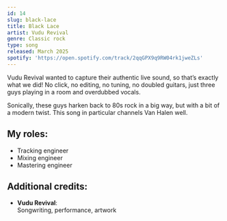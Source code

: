 ```yaml
---
id: 14
slug: black-lace
title: Black Lace
artist: Vudu Revival
genre: Classic rock
type: song
released: March 2025
spotify: 'https://open.spotify.com/track/2qqGPX9q9RW04rk1jweZLs'
---
```


<script>
  import MulticolBlock from '$lib/MulticolBlock.svelte';
  import TextBlock from '$lib/TextBlock.svelte';
  import ReleaseImg from '$lib/ReleaseImg.svelte';
</script>

<TextBlock>

<ReleaseImg slug="black-lace" />

<div>

Vudu Revival wanted to capture their authentic live sound, so that’s exactly what we did! No click, no editing, no tuning, no doubled guitars, just three guys playing in a room and overdubbed vocals.

Sonically, these guys harken back to 80s rock in a big way, but with a bit of a modern twist. This song in particular channels Van Halen well.

</div>

</TextBlock>

<MulticolBlock>
<TextBlock>

## My roles:

- Tracking engineer
- Mixing engineer
- Mastering engineer

</TextBlock>

<TextBlock>

## Additional credits:

- **Vudu Revival**: <br />
  Songwriting, performance, artwork

</TextBlock>
</MulticolBlock>
